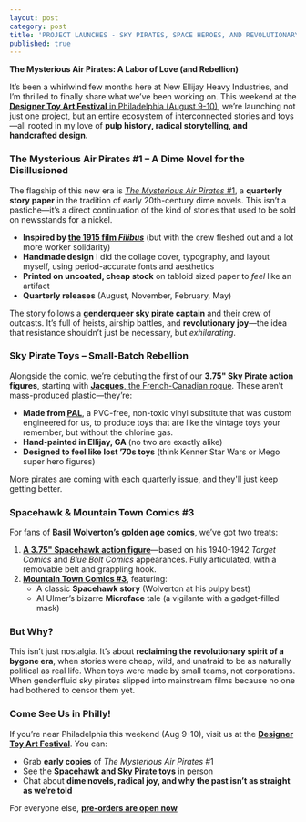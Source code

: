 ```yaml
---
layout: post
category: post
title: 'PROJECT LAUNCHES - SKY PIRATES, SPACE HEROES, AND REVOLUTIONARY JOY'
published: true
---
```

**The Mysterious Air Pirates: A Labor of Love (and Rebellion)**  

It’s been a whirlwind few months here at New Ellijay Heavy Industries, and I’m thrilled to finally share what we’ve been working on. This weekend at the [**Designer Toy Art Festival** in Philadelphia (August 9-10)](https://www.toyartfest.com/about), we’re launching not just one project, but an entire ecosystem of interconnected stories and toys—all rooted in my love of **pulp history, radical storytelling, and handcrafted design.**  

### **The Mysterious Air Pirates #1 – A Dime Novel for the Disillusioned**  
The flagship of this new era is [*The Mysterious Air Pirates* #1](https://www.mountaintowntoys.com/product/the-mysterious-air-pirates-volume-1-issue-1/), a **quarterly story paper** in the tradition of early 20th-century dime novels. This isn’t a pastiche—it’s a direct continuation of the kind of stories that used to be sold on newsstands for a nickel.  

- **Inspired by [the 1915 film *Filibus*](https://en.wikipedia.org/wiki/File:Filibus_1915.webm)** (but with the crew fleshed out and a lot more worker solidarity)  
- **Handmade design** I did the collage cover, typography, and layout myself, using period-accurate fonts and aesthetics  
- **Printed on uncoated, cheap stock** on tabloid sized paper to *feel* like an artifact  
- **Quarterly releases** (August, November, February, May)  

The story follows a **genderqueer sky pirate captain** and their crew of outcasts. It’s full of heists, airship battles, and **revolutionary joy**—the idea that resistance shouldn’t just be necessary, but *exhilarating*.  

### **Sky Pirate Toys – Small-Batch Rebellion**  
Alongside the comic, we’re debuting the first of our **3.75" Sky Pirate action figures**, starting with [**Jacques**, the French-Canadian rogue](https://www.mountaintowntoys.com/product/jacques-sky-pirate-fun-size-heroes-coming-soon/). These aren’t mass-produced plastic—they’re:  

- **Made from [PAL](https://www.mountaintowntoys.com/product/pal-toy-1lb-white/)**, a PVC-free, non-toxic vinyl substitute that was custom engineered for us, to produce toys that are like the vintage toys your remember, but without the chlorine gas.
- **Hand-painted in Ellijay, GA** (no two are exactly alike)  
- **Designed to feel like lost ’70s toys** (think Kenner Star Wars or Mego super hero figures)  

More pirates are coming with each quarterly issue, and they'll just keep getting better. 

### **Spacehawk & Mountain Town Comics #3**  
For fans of **Basil Wolverton’s golden age comics**, we’ve got two treats:  

1. **[A 3.75" Spacehawk action figure](https://www.mountaintowntoys.com/product/spacehawk-fun-size-heroes-coming-soon/)**—based on his 1940-1942 *Target Comics* and *Blue Bolt Comics* appearances. Fully articulated, with a removable belt and grappling hook.  
2. **[Mountain Town Comics #3](https://www.mountaintowntoys.com/product/mountain-town-comics-issue-3-spacehawk-and-microface/)**, featuring:  
   - A classic **Spacehawk story** (Wolverton at his pulpy best)  
   - Al Ulmer’s bizarre **Microface** tale (a vigilante with a gadget-filled mask)  

### **But Why?**  
This isn’t just nostalgia. It’s about **reclaiming the revolutionary spirit of a bygone era**, when stories were cheap, wild, and unafraid to be as naturally political as real life. When toys were made by small teams, not corporations. When genderfluid sky pirates slipped into mainstream films because no one had bothered to censor them yet.  

### **Come See Us in Philly!**  
If you’re near Philadelphia this weekend (Aug 9-10), visit us at the **[Designer Toy Art Festival](https://www.toyartfest.com/about)**. You can:  
- Grab **early copies** of *The Mysterious Air Pirates* #1  
- See the **Spacehawk and Sky Pirate toys** in person  
- Chat about **dime novels, radical joy, and why the past isn’t as straight as we’re told**  

For everyone else, **[pre-orders are open now](https://mountaintowntoys.com)**
